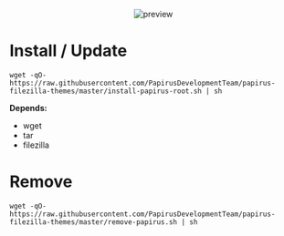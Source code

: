 <p align="center">
  <img src="https://raw.githubusercontent.com/PapirusDevelopmentTeam/papirus-filezilla-themes/master/preview.png" alt="preview"/>
</p>

# Install / Update
```
wget -qO- https://raw.githubusercontent.com/PapirusDevelopmentTeam/papirus-filezilla-themes/master/install-papirus-root.sh | sh
```
**Depends:**
- wget
- tar
- filezilla

# Remove
```
wget -qO- https://raw.githubusercontent.com/PapirusDevelopmentTeam/papirus-filezilla-themes/master/remove-papirus.sh | sh
```
